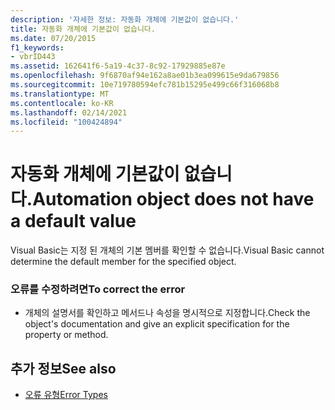 ```yaml
---
description: '자세한 정보: 자동화 개체에 기본값이 없습니다.'
title: 자동화 개체에 기본값이 없습니다.
ms.date: 07/20/2015
f1_keywords:
- vbrID443
ms.assetid: 162641f6-5a19-4c37-8c92-17929885e87e
ms.openlocfilehash: 9f6870af94e162a8ae01b3ea099615e9da679856
ms.sourcegitcommit: 10e719780594efc781b15295e499c66f316068b8
ms.translationtype: MT
ms.contentlocale: ko-KR
ms.lasthandoff: 02/14/2021
ms.locfileid: "100424894"
---
```

# <a name="automation-object-does-not-have-a-default-value"></a><span data-ttu-id="9791b-103">자동화 개체에 기본값이 없습니다.</span><span class="sxs-lookup"><span data-stu-id="9791b-103">Automation object does not have a default value</span></span>

<span data-ttu-id="9791b-104">Visual Basic는 지정 된 개체의 기본 멤버를 확인할 수 없습니다.</span><span class="sxs-lookup"><span data-stu-id="9791b-104">Visual Basic cannot determine the default member for the specified object.</span></span>  
  
### <a name="to-correct-the-error"></a><span data-ttu-id="9791b-105">오류를 수정하려면</span><span class="sxs-lookup"><span data-stu-id="9791b-105">To correct the error</span></span>  
  
- <span data-ttu-id="9791b-106">개체의 설명서를 확인하고 메서드나 속성을 명시적으로 지정합니다.</span><span class="sxs-lookup"><span data-stu-id="9791b-106">Check the object's documentation and give an explicit specification for the property or method.</span></span>  
  
## <a name="see-also"></a><span data-ttu-id="9791b-107">추가 정보</span><span class="sxs-lookup"><span data-stu-id="9791b-107">See also</span></span>

- [<span data-ttu-id="9791b-108">오류 유형</span><span class="sxs-lookup"><span data-stu-id="9791b-108">Error Types</span></span>](../programming-guide/language-features/error-types.md)
